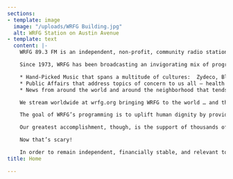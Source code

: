 ```yaml
---
sections:
- template: image
  image: "/uploads/WRFG Building.jpg"
  alt: WRFG Station on Austin Avenue
- template: text
  content: |-
    WRFG 89.3 FM is an independent, non-profit, community radio station in Georgia that is dedicated to providing unique programming that reflects progressive perspectives and the diversity of people, ideas, and cultural expressions that embody that spirit, WRFG is a like breath of fresh air on the radio dial.

    Since 1973, WRFG has been broadcasting an invigorating mix of programming that has made us a favorite among discerning listeners:

    * Hand-Picked Music that spans a multitude of cultures:  Zydeco, Blues, Jazz, Celtic, Folk, Caribbean, Indian, R&B, Doo-Wop, Latin, Bluegrass, Hip Hop…. and many more!
    * Public Affairs that address topics of concern to us all – health and nutrition, the environment, peace and justice, animal rights, race/gender issues, the economy, workers’ rights, poverty issues.
    * News from around the world and around the neighborhood that tends to get ignored or shortchanged in other media outlets – locally-produced shows along with national programs like Democracy Now!

    We stream worldwide at wrfg.org bringing WRFG to the world … and the world to WRFG.

    The goal of WRFG’s programming is to uplift human dignity by providing truthful, useful information, and music that touches our collective soul.

    Our greatest accomplishment, though, is the support of thousands of listeners who understand the importance of independent media.  Media consolidation means fewer and fewer companies own more and more media outlets that control what you hear, read and see, and what you don’t.

    Now that’s scary!

    In order to remain independent, financially stable, and relevant to the needs of the community, WRFG 89.3 FM relies on the continuing support of people who understand the urgent need for noncommercial, diverse, community radio. We hope you will become a donor to WRFG.  The end of the year is coming fast and you can make your 2019 tax-deductible donation at wrfg.org, or mail it to WRFG 1083 Austin Ave. NE, Atlanta, GA. 30307.
title: Home

---
```

